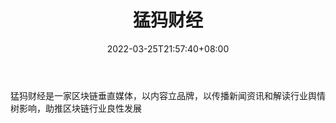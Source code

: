 ﻿---
weight: 
title: "猛犸财经"
description: "猛犸财经是一家区块链垂直媒体，以内容立品牌，以传播新闻资讯和解读行业舆情树影响，助推区块链行业良性发展"
date: 2022-03-25T21:57:40+08:00
lastmod: 2022-03-25T16:45:40+08:00
draft: false
authors: ["Metabd"]
featuredImage: "mengmacaijing.png"
link: ""
tags: ["元宇宙资讯","猛犸财经"]
categories: ["navigation"]
navigation: ["元宇宙资讯"]
lightgallery: true
toc: true
pinned: false
recommend: false
recommend1: false
---
猛犸财经是一家区块链垂直媒体，以内容立品牌，以传播新闻资讯和解读行业舆情树影响，助推区块链行业良性发展
